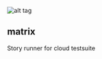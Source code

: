 ![alt tag](https://raw.github.com/vmoravec/matrix/master/matrix-gh.png)

## matrix

Story runner for cloud testsuite
